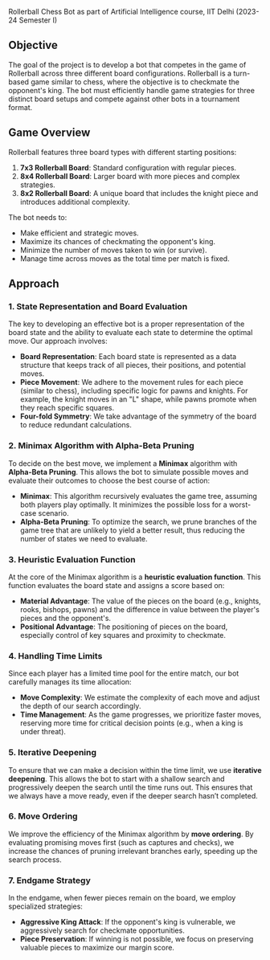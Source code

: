Rollerball Chess Bot as part of Artificial Intelligence course, IIT Delhi (2023-24 Semester I) 

## Objective

The goal of the project is to develop a bot that competes in the game of Rollerball across three different board configurations. Rollerball is a turn-based game similar to chess, where the objective is to checkmate the opponent's king. The bot must efficiently handle game strategies for three distinct board setups and compete against other bots in a tournament format. 

## Game Overview

Rollerball features three board types with different starting positions:
1. **7x3 Rollerball Board**: Standard configuration with regular pieces.
2. **8x4 Rollerball Board**: Larger board with more pieces and complex strategies.
3. **8x2 Rollerball Board**: A unique board that includes the knight piece and introduces additional complexity.

The bot needs to:
- Make efficient and strategic moves.
- Maximize its chances of checkmating the opponent's king.
- Minimize the number of moves taken to win (or survive).
- Manage time across moves as the total time per match is fixed.

## Approach

### 1. **State Representation and Board Evaluation**

The key to developing an effective bot is a proper representation of the board state and the ability to evaluate each state to determine the optimal move. Our approach involves:
- **Board Representation**: Each board state is represented as a data structure that keeps track of all pieces, their positions, and potential moves.
- **Piece Movement**: We adhere to the movement rules for each piece (similar to chess), including specific logic for pawns and knights. For example, the knight moves in an "L" shape, while pawns promote when they reach specific squares.
- **Four-fold Symmetry**: We take advantage of the symmetry of the board to reduce redundant calculations.

### 2. **Minimax Algorithm with Alpha-Beta Pruning**

To decide on the best move, we implement a **Minimax** algorithm with **Alpha-Beta Pruning**. This allows the bot to simulate possible moves and evaluate their outcomes to choose the best course of action:
- **Minimax**: This algorithm recursively evaluates the game tree, assuming both players play optimally. It minimizes the possible loss for a worst-case scenario.
- **Alpha-Beta Pruning**: To optimize the search, we prune branches of the game tree that are unlikely to yield a better result, thus reducing the number of states we need to evaluate.

### 3. **Heuristic Evaluation Function**

At the core of the Minimax algorithm is a **heuristic evaluation function**. This function evaluates the board state and assigns a score based on:
- **Material Advantage**: The value of the pieces on the board (e.g., knights, rooks, bishops, pawns) and the difference in value between the player's pieces and the opponent's.
- **Positional Advantage**: The positioning of pieces on the board, especially control of key squares and proximity to checkmate.

### 4. **Handling Time Limits**

Since each player has a limited time pool for the entire match, our bot carefully manages its time allocation:
- **Move Complexity**: We estimate the complexity of each move and adjust the depth of our search accordingly.
- **Time Management**: As the game progresses, we prioritize faster moves, reserving more time for critical decision points (e.g., when a king is under threat).

### 5. **Iterative Deepening**

To ensure that we can make a decision within the time limit, we use **iterative deepening**. This allows the bot to start with a shallow search and progressively deepen the search until the time runs out. This ensures that we always have a move ready, even if the deeper search hasn’t completed.

### 6. **Move Ordering**

We improve the efficiency of the Minimax algorithm by **move ordering**. By evaluating promising moves first (such as captures and checks), we increase the chances of pruning irrelevant branches early, speeding up the search process.

### 7. **Endgame Strategy**

In the endgame, when fewer pieces remain on the board, we employ specialized strategies:
- **Aggressive King Attack**: If the opponent's king is vulnerable, we aggressively search for checkmate opportunities.
- **Piece Preservation**: If winning is not possible, we focus on preserving valuable pieces to maximize our margin score.

